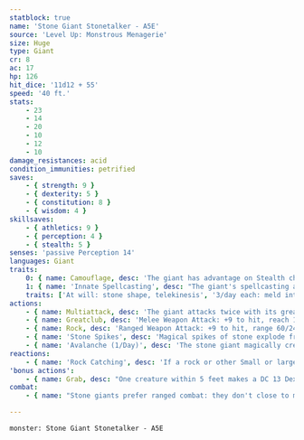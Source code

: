 ```yaml
---
statblock: true
name: 'Stone Giant Stonetalker - A5E'
source: 'Level Up: Monstrous Menagerie'
size: Huge
type: Giant
cr: 8
ac: 17
hp: 126
hit_dice: '11d12 + 55'
speed: '40 ft.'
stats:
    - 23
    - 14
    - 20
    - 10
    - 12
    - 10
damage_resistances: acid
condition_immunities: petrified
saves:
    - { strength: 9 }
    - { dexterity: 5 }
    - { constitution: 8 }
    - { wisdom: 4 }
skillsaves:
    - { athletics: 9 }
    - { perception: 4 }
    - { stealth: 5 }
senses: 'passive Perception 14'
languages: Giant
traits:
    0: { name: Camouflage, desc: 'The giant has advantage on Stealth checks made to hide in rocky terrain.' }
    1: { name: 'Innate Spellcasting', desc: "The giant's spellcasting ability is Constitution (spell save DC 16). It can innately cast the following spells, requiring no material components:" }
    traits: ['At will: stone shape, telekinesis', '3/day each: meld into stone, move earth, passwall', '1/day each: augury, scrying (underground only)']
actions:
    - { name: Multiattack, desc: 'The giant attacks twice with its greatclub or twice with rocks.' }
    - { name: Greatclub, desc: 'Melee Weapon Attack: +9 to hit, reach 15 ft., one target. Hit: 19 (3d8 + 6) bludgeoning damage. If the target is a Large or smaller creature, it makes a DC 19 Strength saving throw, falling prone on a failure.' }
    - { name: Rock, desc: 'Ranged Weapon Attack: +9 to hit, range 60/240 ft., one target. Hit: 20 (4d6 + 6) bludgeoning damage. If the target is a Large or smaller creature, it makes a DC 19 Strength saving throw. On a failure, it is pushed 10 feet away from the giant and knocked prone. In lieu of a rock, the giant can throw a grappled Medium or smaller creature up to 30 feet. On a hit, the target and the thrown creature both take 15 (3d6 + 5) bludgeoning damage. On a miss, only the thrown creature takes the damage. The thrown creature falls prone in an unoccupied space 5 feet from the target.' }
    - { name: 'Stone Spikes', desc: 'Magical spikes of stone explode from a point on a flat surface of unworked stone within 60 feet. Each creature within 10 feet of this point makes a Dexterity saving throw, taking 28 (8d6) piercing damage on a failed save or half the damage on a success.' }
    - { name: 'Avalanche (1/Day)', desc: 'The stone giant magically creates an avalanche on a hill or mountainside centered on a point within 120 feet. Stones cascade down sloped or sheer stone surfaces within 60 feet of that point. Each non-stone giant creature within the affected area makes a Strength saving throw. On a failure, a creature takes 17 (5d6) bludgeoning damage, is knocked prone, and moves with the avalanche until they reach a flat surface or the edge of the area. On a success, the creature takes half damage.' }
reactions:
    - { name: 'Rock Catching', desc: 'If a rock or other Small or larger projectile is hurled or fired at the giant, the giant makes a DC 10 Dexterity saving throw. On a success, the giant catches the projectile, takes no bludgeoning or piercing damage from it, and is not pushed or knocked prone by it.' }
'bonus actions':
    - { name: Grab, desc: "One creature within 5 feet makes a DC 13 Dexterity saving throw. On a failure, it is grappled (escape DC 17). Until this grapple ends, the giant can't grab another target, and it makes greatclub attacks with advantage against the grappled target." }
combat:
    - { name: "Stone giants prefer ranged combat: they don't close to melee range unless they're out of rocks", desc: "On the other hand, they don't retreat from melee. A stone giant will die in battle to protect its home. Otherwise, it parleys or surrenders once bloodied." }

---
```

```statblock
monster: Stone Giant Stonetalker - A5E
```
